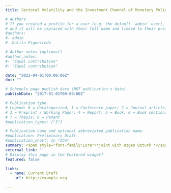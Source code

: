 ```yaml
---
title: Sectoral Volatility and the Investment Channel of Monetary Policy

# Authors
# If you created a profile for a user (e.g. the default `admin` user), write the username (folder name) here
# and it will be replaced with their full name and linked to their profile.
#authors:
#- admin
#- Dalila Figueiredo

# Author notes (optional)
#author_notes:
#- "Equal contribution"
#- "Equal contribution"

date: "2021-04-01T00:00:00Z"
doi: ""

# Schedule page publish date (NOT publication's date).
publishDate: "2017-01-01T00:00:00Z"

# Publication type.
# Legend: 0 = Uncategorized; 1 = Conference paper; 2 = Journal article;
# 3 = Preprint / Working Paper; 4 = Report; 5 = Book; 6 = Book section;
# 7 = Thesis; 8 = Patent
#publication_types: ["3"]

# Publication name and optional abbreviated publication name.
#publication: Preliminary Draft
#publication_short: In *ICW*
summary: <span style="font-family:Lora">*joint with Ozgen Ozturk *</span></br><p align="justify"><span style="font-family:Lora">Using data from Google Trends in Italy, we study research </br></span>
external_link: ''
# Display this page in the Featured widget?
featured: false

links:
  - name: Current Draft
    url: http://example.org

---
```

